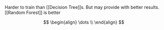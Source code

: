Harder to train than [[Decision Tree]]s. But may provide with better results. [[Random Forest]] is better

$$
\begin{align}
\dots \\
\end{align}
$$


